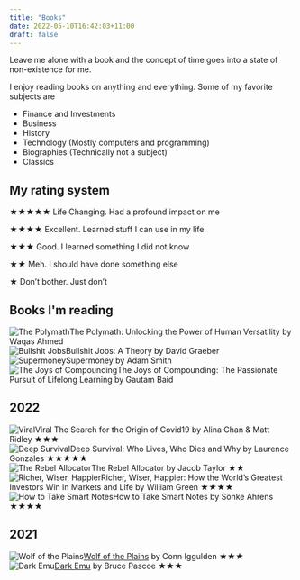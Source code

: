 ```yaml
---
title: "Books"
date: 2022-05-10T16:42:03+11:00
draft: false
---
```


Leave me alone with a book and the concept of time goes into a state of non-existence for me.

I enjoy reading books on anything and everything. Some of my favorite subjects are

- Finance and Investments
- Business
- History
- Technology (Mostly computers and programming)
- Biographies (Technically not a subject)
- Classics

## My rating system

★★★★★ Life Changing. Had a profound impact on me

★★★★ Excellent. Learned stuff I can use in my life

★★★ Good. I learned something I did not know

★★ Meh. I should have done something else

★ Don’t bother. Just don’t

## Books I'm reading

<div class="book-list-item">
<img src="/images/covers/the-polymath.jpg" alt="The Polymath" class="book-cover" />The Polymath: Unlocking the Power of Human Versatility by Waqas Ahmed
</div>

<div class="book-list-item">
<img src="/images/covers/bullshit-jobs.jpg" alt="Bullshit Jobs" class="book-cover" />Bullshit Jobs: A Theory by David Graeber
</div>

<div class="book-list-item">
<img src="/images/covers/supermoney.jpg" alt="Supermoney" class="book-cover" />Supermoney by Adam Smith
</div>

<div class="book-list-item">
<img src="/images/covers/joys-of-compounding.jpg" alt="The Joys of Compounding" class="book-cover" />The Joys of Compounding: The Passionate Pursuit of Lifelong Learning by Gautam Baid
</div>

## 2022

<div class="book-list-item">
    <img src="/images/covers/viral.jpg" alt="Viral" class="book-cover" />Viral The Search for the Origin of Covid19 by Alina Chan & Matt Ridley ★★★
</div>

<div class="book-list-item">
    <img src="/images/covers/deep-survival.jpg" alt="Deep Survival" class="book-cover" />Deep Survival: Who Lives, Who Dies and Why by Laurence Gonzales ★★★★★
</div>

<div class="book-list-item">
    <img src="/images/covers/the-rebel-allocator.jpg" alt="The Rebel Allocator" class="book-cover" />The Rebel Allocator by Jacob Taylor ★★
</div>

<div class="book-list-item">
    <img src="/images/covers/richer-wiser-happier.jpg" alt="Richer, Wiser, Happier" class="book-cover" />Richer, Wiser, Happier: How the World’s Greatest Investors Win in Markets and Life by William Green ★★★★
</div>

<div class="book-list-item">
    <img src="/images/covers/how-to-take-smart-notes.jpg" alt="How to Take Smart Notes" class="book-cover" />How to Take Smart Notes by Sönke Ahrens ★★★★
</div>

## 2021

<div class="book-list-item">
    <img src="/images/covers/wolf-of-the-plains.jpg" alt="Wolf of the Plains" class="book-cover" /><a href="/wolf-of-the-plains">Wolf of the Plains</a>&nbsp;by Conn Iggulden ★★★
</div>

<div class="book-list-item">
    <img src="/images/covers/dark-emu.jpg" alt="Dark Emu" class="book-cover" /><a href="/dark-emu">Dark Emu</a>&nbsp;by Bruce Pascoe ★★★ 
</div>
